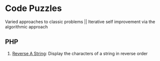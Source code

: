 # Code Puzzles

Varied approaches to classic problems || Iterative self improvement via the algorithmic approach

## PHP

1. [Reverse A String](PHP/reverseAString.php): Display the characters of a string in reverse order
